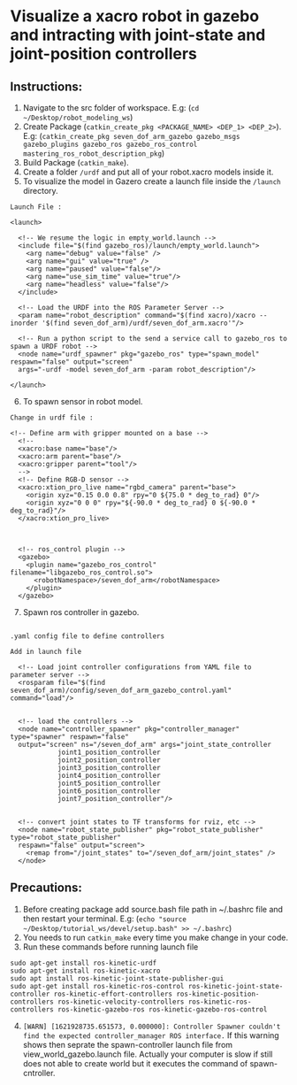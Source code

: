 # Visualize a xacro robot in gazebo and intracting with joint-state and joint-position controllers


## Instructions: 

1. Navigate to the src folder of workspace. E.g: (`cd ~/Desktop/robot_modeling_ws`) 
2. Create Package (`catkin_create_pkg <PACKAGE_NAME> <DEP_1> <DEP_2>`). E.g: (`catkin_create_pkg seven_dof_arm_gazebo gazebo_msgs gazebo_plugins gazebo_ros gazebo_ros_control mastering_ros_robot_description_pkg`)
3. Build Package (`catkin_make`).
4. Create a folder `/urdf` and put all of your robot.xacro models inside it.
5. To visualize the model in Gazero create a launch file inside the `/launch` directory.
```
Launch File : 

<launch>

  <!-- We resume the logic in empty_world.launch -->
  <include file="$(find gazebo_ros)/launch/empty_world.launch">
    <arg name="debug" value="false" />
    <arg name="gui" value="true" />
    <arg name="paused" value="false"/>
    <arg name="use_sim_time" value="true"/>
    <arg name="headless" value="false"/>
  </include>

  <!-- Load the URDF into the ROS Parameter Server -->
  <param name="robot_description" command="$(find xacro)/xacro --inorder '$(find seven_dof_arm)/urdf/seven_dof_arm.xacro'"/>

  <!-- Run a python script to the send a service call to gazebo_ros to spawn a URDF robot -->
  <node name="urdf_spawner" pkg="gazebo_ros" type="spawn_model" respawn="false" output="screen"
  args="-urdf -model seven_dof_arm -param robot_description"/> 

</launch>
```

6. To spawn sensor in robot model.
```
Change in urdf file : 

<!-- Define arm with gripper mounted on a base -->
  <!--
  <xacro:base name="base"/>
  <xacro:arm parent="base"/>
  <xacro:gripper parent="tool"/>
  -->
  <!-- Define RGB-D sensor -->
  <xacro:xtion_pro_live name="rgbd_camera" parent="base">
    <origin xyz="0.15 0.0 0.8" rpy="0 ${75.0 * deg_to_rad} 0"/>
    <origin xyz="0 0 0" rpy="${-90.0 * deg_to_rad} 0 ${-90.0 * deg_to_rad}"/>
  </xacro:xtion_pro_live>



  <!-- ros_control plugin -->
  <gazebo>
    <plugin name="gazebo_ros_control" filename="libgazebo_ros_control.so">
      <robotNamespace>/seven_dof_arm</robotNamespace>
    </plugin>
  </gazebo>
```

7. Spawn ros controller in gazebo.
```

.yaml config file to define controllers

Add in launch file

  <!-- Load joint controller configurations from YAML file to parameter server -->
  <rosparam file="$(find seven_dof_arm)/config/seven_dof_arm_gazebo_control.yaml" command="load"/>


  <!-- load the controllers -->
  <node name="controller_spawner" pkg="controller_manager" type="spawner" respawn="false"
  output="screen" ns="/seven_dof_arm" args="joint_state_controller
            joint1_position_controller
            joint2_position_controller
            joint3_position_controller
            joint4_position_controller
            joint5_position_controller
            joint6_position_controller
            joint7_position_controller"/>


  <!-- convert joint states to TF transforms for rviz, etc -->
  <node name="robot_state_publisher" pkg="robot_state_publisher" type="robot_state_publisher"
  respawn="false" output="screen">
    <remap from="/joint_states" to="/seven_dof_arm/joint_states" />
  </node>

```

## Precautions: 

1. Before creating package add source.bash file path in ~/.bashrc file and then restart your terminal. E.g: (`echo "source ~/Desktop/tutorial_ws/devel/setup.bash" >> ~/.bashrc`)
2. You needs to run `catkin_make` every time you make change in your code.
3. Run these commands before running launch file
```
sudo apt-get install ros-kinetic-urdf
sudo apt-get install ros-kinetic-xacro
sudo apt install ros-kinetic-joint-state-publisher-gui
sudo apt-get install ros-kinetic-ros-control ros-kinetic-joint-state-controller ros-kinetic-effort-controllers ros-kinetic-position-controllers ros-kinetic-velocity-controllers ros-kinetic-ros-controllers ros-kinetic-gazebo-ros ros-kinetic-gazebo-ros-control
```
4. `[WARN] [1621928735.651573, 0.000000]: Controller Spawner couldn't find the expected controller_manager ROS interface.` If this warning shows then seprate the spawn-controller launch file from view_world_gazebo.launch file. Actually your computer is slow if still does not able to create world but it executes the command of spawn-cntroller.